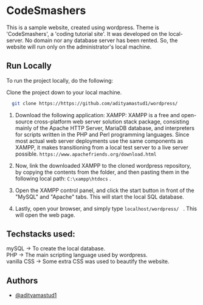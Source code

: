 
# CodeSmashers

This is a sample website, created using wordpress. Theme is 'CodeSmashers', a 'coding tutorial site'. It was developed on the local-server. No domain nor any database server has been rented. So, the website will run only on the administrator's local machine. 

## Run Locally

To run the project locally, do the following:

Clone the project down to your local machine. 

```bash
  git clone https://https://github.com/adityamastud1/wordpress/

```
1. Download the following application:
  XAMPP: XAMPP is a free and open-source cross-platform web server solution stack package, consisting mainly of the Apache HTTP Server, MariaDB database, and interpreters for scripts written in the PHP and Perl programming languages. Since most actual web server deployments use the same components as XAMPP, it makes transitioning from a local test server to a live server possible. ``` https://www.apachefriends.org/download.html ```

2. Now, link the downloaded XAMPP to the cloned wordpress repository, by copying the contents from the folder, and then pasting them in the following local path: ```C:\xampp\htdocs``` .

3. Open the XAMPP control panel, and click the start button in front of the "MySQL" and "Apache" tabs. This will start the local SQL database. 

4. Lastly, open your browser, and simply type ```localhost/wordpress/ ``` . This will open the web page. 
## Techstacks used:
  mySQL -> To create the local database.  
  PHP -> The main scripting language used by wordpress.   
  vanilla CSS -> Some extra CSS was used to beautify the website.  
## Authors

- [@adityamastud1](https://www.github.com/adityamastud1)

